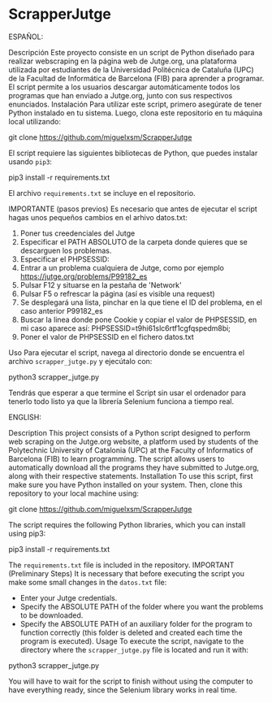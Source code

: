 # ScrapperJutge
ESPAÑOL:

Descripción
Este proyecto consiste en un script de Python diseñado para realizar webscraping en la página web de Jutge.org, una plataforma utilizada por estudiantes de la Universidad Politécnica de Cataluña (UPC) de la Facultad de Informática de Barcelona (FIB) para aprender a programar. El script permite a los usuarios descargar automáticamente todos los programas que han enviado a Jutge.org, junto con sus respectivos enunciados.
Instalación
Para utilizar este script, primero asegúrate de tener Python instalado en tu sistema. Luego, clona este repositorio en tu máquina local utilizando:

git clone https://github.com/miguelxsm/ScrapperJutge

El script requiere las siguientes bibliotecas de Python, que puedes instalar usando `pip3`:

pip3 install -r requirements.txt

El archivo `requirements.txt` se incluye en el repositorio.

IMPORTANTE (pasos previos)
Es necesario que antes de ejecutar el script hagas unos pequeños cambios en el arhivo datos.txt:
1. Poner tus creedenciales del Jutge
2. Especificar el PATH ABSOLUTO de la carpeta donde quieres que se descarguen los problemas.
3. Especificar el PHPSESSID:
  4. Entrar a un problema cualquiera de Jutge, como por ejemplo https://jutge.org/problems/P99182_es
  5. Pulsar F12 y situarse en la pestaña de 'Network'
  6. Pulsar F5 o refrescar la página (así es visible una request)
  7. Se desplegará una lista, pinchar en la que tiene el ID del problema, en el caso anterior P99182_es
  8. Buscar la linea donde pone Cookie y copiar el valor de PHPSESSID, en mi caso aparece así: PHPSESSID=t9hi61slc6rtf1cgfqspedm8bi;
  9. Poner el valor de PHPSESSID en el fichero datos.txt

Uso
Para ejecutar el script, navega al directorio donde se encuentra el archivo `scrapper_jutge.py` y ejecútalo con:

python3 scrapper_jutge.py

Tendrás que esperar a que termine el Script sin usar el ordenador para tenerlo todo listo ya que la librería Selenium funciona a tiempo real.

ENGLISH:

Description
This project consists of a Python script designed to perform web scraping on the Jutge.org website, a platform used by students of the Polytechnic University of Catalonia (UPC) at the Faculty of Informatics of Barcelona (FIB) to learn programming. The script allows users to automatically download all the programs they have submitted to Jutge.org, along with their respective statements.
Installation
To use this script, first make sure you have Python installed on your system. Then, clone this repository to your local machine using:

git clone https://github.com/miguelxsm/ScrapperJutge

The script requires the following Python libraries, which you can install using pip3:

pip3 install -r requirements.txt

The `requirements.txt` file is included in the repository.
IMPORTANT (Preliminary Steps)
It is necessary that before executing the script you make some small changes in the `datos.txt` file:

- Enter your Jutge credentials.
- Specify the ABSOLUTE PATH of the folder where you want the problems to be downloaded.
- Specify the ABSOLUTE PATH of an auxiliary folder for the program to function correctly (this folder is deleted and created each time the program is executed).
Usage
To execute the script, navigate to the directory where the `scrapper_jutge.py` file is located and run it with:

python3 scrapper_jutge.py

You will have to wait for the script to finish without using the computer to have everything ready, since the Selenium library works in real time.
